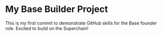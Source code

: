 # My Base Builder Project
This is my first commit to demonstrate GitHub skills for the Base founder role.
Excited to build on the Superchain!
